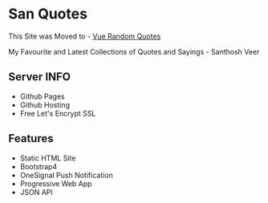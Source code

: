 # San Quotes

This Site was Moved to - [Vue Random Quotes](https://github.com/mskian/vue-random-quotes)

My Favourite and Latest Collections of Quotes and Sayings - Santhosh Veer

## Server INFO

- Github Pages
- Github Hosting
- Free Let's Encrypt SSL

## Features

- Static HTML Site
- Bootstrap4
- OneSignal Push Notification
- Progressive Web App
- JSON API
